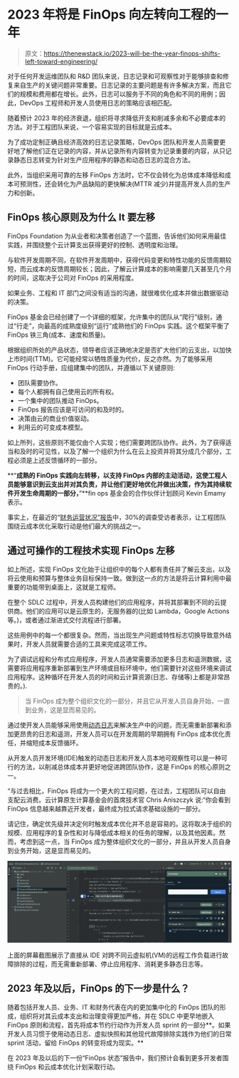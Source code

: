 # 2023 年将是 FinOps 向左转向工程的一年

> 原文：<https://thenewstack.io/2023-will-be-the-year-finops-shifts-left-toward-engineering/>

对于任何开发运维团队和 R&D 团队来说，日志记录和可观察性对于能够排查和修复来自生产的关键问题非常重要。日志记录的主要问题是有许多解决方案，而且它们的规模和费用都在增长。此外，日志可以服务于不同的角色和不同的用例；因此，DevOps 工程师和开发人员使用日志的策略应该相匹配。

随着预计 2023 年的经济衰退，组织将寻求降低开支和削减多余和不必要成本的方法。对于工程团队来说，一个容易实现的目标就是云成本。

为了成功定制正确且经济高效的日志记录策略，DevOps 团队和开发人员需要更好地了解他们正在记录的内容，并从记录所有内容转变为记录重要的内容，从只记录静态日志转变为针对生产应用程序的静态和动态日志的混合方法。

此外，当组织采用可靠的左移 FinOps 方法时，它不仅会转化为总体成本降低和成本可预测性，还会转化为产品缺陷的更快解决(MTTR 减少)并提高开发人员的生产力和创新。

## **FinOps 核心原则及为什么** **It** **要左移**

FinOps Foundation 为从业者和决策者创造了一个蓝图，告诉他们如何采用最佳实践，并围绕整个云计算支出获得更好的控制、透明度和治理。

与软件开发周期不同，在软件开发周期中，获得代码变更和特性功能的反馈周期较短，而云成本的反馈周期较长；因此，了解云计算成本的影响需要几天甚至几个月的时间，这取决于公司对 FinOps 的采用程度。

如果业务、工程和 IT 部门之间没有适当的沟通，就很难优化成本并做出数据驱动的决策。

FinOps 基金会已经创建了一个详细的框架，允许集中的团队从“爬行”级别，通过“行走”，向最高的成熟度级别“运行”成熟他们的 FinOps 实践。这个框架平衡了 FinOps 铁三角(成本、速度和质量)。

根据组织所处的产品状态，领导者应该正确地决定是否扩大他们的云支出，以加快上市时间(TTM)。它可能经常以牺牲质量为代价，反之亦然。为了能够采用 FinOps 行动手册，应组建集中的团队，并遵循以下关键原则:

*   团队需要协作。
*   每个人都拥有自己使用云的所有权。
*   一个集中的团队推动 FinOps。
*   FinOps 报告应该是可访问的和及时的。
*   决策由云的商业价值驱动。
*   利用云的可变成本模型。

如上所列，这些原则不能仅由个人实现；他们需要跨团队协作。此外，为了获得适当和及时的可见性，以及了解一个组织为什么在云上投资并将其分成几个部分，工程必须是上述反馈循环的一部分。

**“**成熟的 FinOps 实践向左转移，以支持 FinOps 内部的主动活动，这使工程人员能够意识到云支出并对其负责，并让他们更好地优化并做出决策，作为其持续软件开发生命周期的一部分，**”**fin ops 基金会的合作伙伴计划顾问 Kevin Emamy 表示。

事实上，在最近的“[财务运营状况”报告](https://data.finops.org)中，30%的调查受访者表示，让工程团队围绕云成本优化采取行动是他们最大的挑战之一。

## **通过可操作的工程技术实现 FinOps 左移**

如上所述，实现 FinOps 文化始于让组织中的每个人都有责任并了解云支出，以及将云使用和预算与整体业务目标保持一致。做到这一点的方法是将云计算利用中最重要的功能带到桌面上，这就是工程师。

在整个 SDLC 过程中，开发人员构建他们的应用程序，并将其部署到不同的云提供商。他们的应用可以是云原生的，无服务器的(比如 Lambda，Google Actions 等。)，或者通过渐进式交付流程进行部署。

这些用例中的每一个都很复杂。然而，当出现生产问题或特性标志切换导致意外结果时，开发人员就需要合适的工具来完成这项工作。

为了调试远程和分布式应用程序，开发人员通常需要添加更多日志和遥测数据，这需要将应用程序重新部署到生产环境或目标环境中，他们需要针对这些环境来调试应用程序。这种循环在开发人员的时间和云计算资源(日志、存储等)上都是非常昂贵的。).

> 当 FinOps 成为整个组织文化的一部分，并且它从开发人员自身开始，一直到业务，这是显而易见的。

通过使开发人员能够采用使用[动态日志](https://lightrun.com)来解决生产中的问题，而无需重新部署和添加更昂贵的日志和遥测，开发人员可以在开发周期的早期拥有 FinOps 成本优化责任，并缩短成本反馈循环。

从开发人员开发环境(IDE)触发的动态日志和开发人员本地可观察性可以是一种可行的方法，以削减总体成本并更好地促进跨团队协作，这是 FinOps 的核心原则之一。

“与过去相比，FinOps 将成为一个更大的工程问题，在过去，工程团队可以自由支配云消费。云计算原生计算基金会的首席技术官 Chris Aniszczyk 说:“你会看到 FinOps 信息越来越靠近开发者，最终成为拉式请求基础设施的一部分。

请记住，确定优先级并决定何时触发成本优化并不总是容易的。这将取决于组织的规模、应用程序的复杂性和对与降低成本相关的任务的理解，以及其他因素。然而，考虑到这一点，当 FinOps 成为整体组织文化的一部分，并且从开发人员自身到业务开始，这是显而易见的。

![](img/70e98d5fb544fd129950850426dd78dc.png)

上面的屏幕截图展示了直接从 IDE 对跨不同云虚拟机(VM)的远程工作负载进行故障排除的过程，而无需重新部署、停止应用程序、消耗更多静态日志等。

## **2023 年及以后，FinOps 的下一步是什么？**

随着包括开发人员、业务、IT 和财务代表在内的更加集中化的 FinOps 团队的形成，组织将对其云成本支出和治理变得更加严格，并在 SDLC 中更早地嵌入 FinOps 原则和流程，首先将成本节约行动作为开发人员 sprint 的一部分**。如果开发人员习惯于使用动态日志、虚拟快照和其他现代故障排除实践作为他们的日常 sprint 活动，留给 FinOps 的转变将成为现实。**

在 2023 年及以后的下一份“FinOps 状态”报告中，我们预计会看到更多开发者围绕 FinOps 和云成本优化计划采取行动。

<svg xmlns:xlink="http://www.w3.org/1999/xlink" viewBox="0 0 68 31" version="1.1"><title>Group</title> <desc>Created with Sketch.</desc></svg>